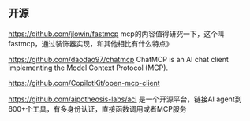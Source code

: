 

## 开源

https://github.com/jlowin/fastmcp  mcp的内容值得研究一下，这个叫fastmcp，通过装饰器实现，和其他相比有什么特点》



https://github.com/daodao97/chatmcp   ChatMCP is an AI chat client implementing the Model Context Protocol (MCP).  


https://github.com/CopilotKit/open-mcp-client  



https://github.com/aipotheosis-labs/aci 是一个开源平台，链接AI agent到 600+个工具，有多身份认证，直接函数调用或者MCP服务